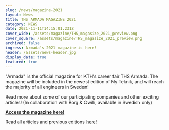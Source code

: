 ```yaml
---
slug: /news/magazine-2021
layout: News
title: THS ARMADA MAGAZINE 2021
category: NEWS
date: 2021-11-11T14:15:01.231Z
cover_wide: /assets/magazine/THS_magasize_2021_preview.png
cover_square: /assets/magazine/THS_magasize_2021_preview.png
archived: false
ingress: Armada's 2021 magazine is here!
header: /assets/news-header.jpg
display_date: true
featured: true
---
```

"Armada" is the official magazine for KTH's career fair THS Armada. The magazine will be included in the newest edition of Ny Teknik, and will reach the majority of all engineers in Sweden!

Read more about some of our participating companies and other exciting articles! (In collaboration with Borg & Owilli, available in Swedish only)

**[Access the magazine here!](https://armada.businesstories.se/wp-content/uploads/2021/11/BO_Armada_HT2021_Sidor.pdf)**

Read all articles and previous editions [here](https://armada.businesstories.se/)!